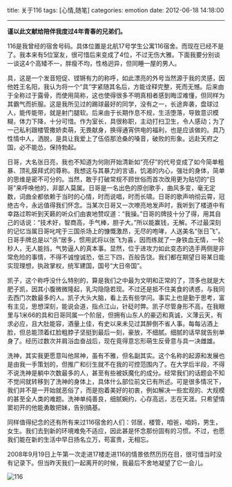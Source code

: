 title: 关于116
tags: [心情,随笔]
categories: emotion
date: 2012-06-18 14:18:00

---

**谨以此文献给陪伴我度过4年青春的兄弟们。**

116是我曾经的宿舍号码。具体位置是北航17号学生公寓116宿舍。而现在已经不是了。我本来有5位室友，很可惜后来变成了4位，不过无伤大雅。下面我要分别谈一谈这4个高矮不一，胖瘦不均，性格迥异，但同睡一屋的男人。

具，这是一个发音短促、铿锵有力的称呼，如此漂亮的外号当然源于我的灵感，因他姓王名阳，我认为将一个“具”字紧随其名后，方能诠释完整，死而无憾。后来由于全称过于露骨，而使用简称，这也使得很多不明真相者感到晦涩难懂，但同样为其霸气而折服。这是我所见过的踢球最好的同学，没有之一，长途奔袭，盘球过人，能传能带，就是射门腿软。后来由于长期作息不规，生活堕落，导致意识模糊，体力下降，十分可惜。作为室长，具很称职，主动打扫卫生，令人感动；为了一己私利跟楼管撒娇卖萌，无畏献身，换得通宵供电的福利，也是应该做的。具乃性情中人，洒脱，是具让我爱上了伍佰那沧桑的嗓音，破败的形象。远赴天府之国，必不能怂，保持勃起。

日哥，大名张日亮，我也不知道为何刚开始清新如“亮仔”的代号变成了如今简单粗暴、顶礼膜拜式的尊称。我想这与其暴力的言语，饥渴的内心，强壮的身体，简单的思维是密不可分的。当然，敢于打破常规不顾世俗而首次改用更为贴切的“日哥”来呼唤他的，非鄙人莫属。日哥是一名出色的原创歌手，曲风多变，毫无定数，词曲全都依赖于当时的心情，时而说唱，时而长啸。日哥的歌声响彻云霄，冠绝古今，永远值得我们怀念。当某次日哥又一次嘹亮地发声时，我听到了楼道中有幸路过聆听到天籁的听众们由衷地赞叹道：“我操。”日哥的牌技十分了得，用其自己的话说：“技术好，智商高，手气棒，胆子大。”所以能赢钱，无解。不过最深刻的记忆当属日哥叱咤于三国杀场上的慷慨激昂，无尽的咆哮，人送美名“张日飞”。日哥手牌总是以“杀”居多，惯用武将以张飞为喜，因而练就了一身铁血无情，一轮秒人，无人能挡，气势逼人的真本事。显然，位于进攻力如此变态的选手两侧是非常危险的事情，不得不诚惶诚恐，低三下四，百般告饶。我们都在期望日哥某日能实现理想，执政掌权，统军建国，国号“大日帝国”。

凯子，这个称呼没什么特别的，算是我们之中最为文明和正常的了，顶多也就是大肥子凯，因其小腹微微隆起，乳沟隐隐若现。不过还是抵不住美食的诱惑，与我同去西门次数最多的人。凯子大头大脑，看上去有些学问。事实上也是勤于思考，富有主见，思想深刻，能说会道，指点江山，针砭时弊。凯子尽管身形不高，在我眼里与1米66的具和日哥同属一个阶层，但拥有山东人的豪迈和真诚，义薄云天，有求必应，且大肚能容，酒量上佳，有史以来未见过其醉倒不省人事。每每沾酒上脸，但总能顶着红脸粗脖子坚挺到最后一刻，豪放，不细腻。细腻的话早就告别单身了。经历过数次并肩浴血奋战后，现在竟得意忘形萌生反骨意与具一决雌雄。

洗神，其实我更愿意叫他屌神，虽有不雅，但名副其实。这个名称的起源和发展也是由我一手策划的，但推广和衍生就不在我的可控范围内了。在大学后半段，不得不说洗神是躺中次数最多的人，甚至有些被妖魔化的成分。经常我们的话题会不知不觉间就转移到了洗神的身体上，具体什么部位前文已有所述。可是很多情况下，我们并不是一开始就恶俗了，而是抱着美好的初衷，例如解决一些宏观的、大规模的甚至全人类的难题。洗神单纯善良，细腻婉约，心存高远，志在天涯。只希望情窦初开的他能勇敢把妹，告别搞基。

同样值得纪念的还有所有来过116宿舍的人们：邻居，楼管，咱爸，咱妈，男生，女生。我们去到新的环境难免不适应，因此甚是怀念那份固有的习惯。不过，也愿我们能在新的生活中早日扬名立万，苟富贵，无相忘。

2008年9月19日上午第一次走进17楼走进116的情景依然历历在目，很可惜当时没有记录下。但当昨天我们一起离开的时候，我最后不舍地凝望了它一会儿。

  ![116]({{BASE_PATH}}/images/84fbc190ae5526b281f165133feb8bafc32170b0.jpg)
